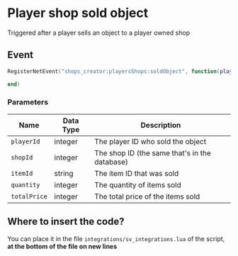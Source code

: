 # Player shop sold object

Triggered after a player sells an object to a player owned shop

## Event

```lua
RegisterNetEvent("shops_creator:playersShops:soldObject", function(playerId, shopId, itemId, quantity, totalPrice)

end)
```

### Parameters

| Name       | Data Type | Description                                   |
| ---------- | --------- | --------------------------------------------- |
| `playerId` | integer   | The player ID who sold the object             |
| `shopId`   | integer   | The shop ID (the same that's in the database) |
| `itemId`   | string    | The item ID that was sold                     |
| `quantity` | integer   | The quantity of items sold                    |
| `totalPrice` | integer   | The total price of the items sold              |

## Where to insert the code?

You can place it in the file `integrations/sv_integrations.lua` of the script, **at the bottom of the file on new lines**
